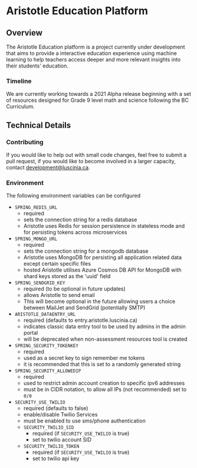 # Aristotle Education Platform

## Overview

The Aristotle Education platform is a project currently under development that aims to provide a interactive education experience using machine learning to help teachers access deeper and more relevant insights into their students' education.

### Timeline

We are currently working towards a 2021 Alpha release beginning with a set of resources designed for Grade 9 level math and science following the BC Curriculum.

## Technical Details

### Contributing

If you would like to help out with small code changes, feel free to submit a pull request, if you would like to become involved in a larger capacity, contact [development@luscinia.ca](mailto:development@luscinia.ca).

### Environment

The following environment variables can be configured

- `SPRING_REDIS_URL`
  - required
  - sets the connection string for a redis database
  - Aristotle uses Redis for session persistence in stateless mode and for persisting tokens across microservices
- `SPRING_MONGO_URL`
  - required
  - sets the connection string for a mongodb database
  - Aristotle uses MongoDB for persisting all application related data except certain specific files
  - hosted Aristotle utilises Azure Cosmos DB API for MongoDB with shard keys stored as the 'uuid' field
- `SPRING_SENDGRID_KEY`
  - required (to be optional in future updates)
  - allows Aristotle to send email
  - This will become optional in the future allowing users a choice between MailJet and SendGrid (potentially SMTP)
- `ARISTOTLE_DATAENTRY_URL`
  - required (defaults to entry.aristotle.luscinia.ca)
  - indicates classic data entry tool to be used by admins in the admin portal
  - will be deprecated when non-assessment resources tool is created
- `SPRING_SECURITY_TOKENKEY`
  - required
  - used as a secret key to sign remember me tokens
  - it is recommended that this is set to a randomly generated string
- `SPRING_SECURITY_ALLOWEDIP`
  - required
  - used to restrict admin account creation to specific ipv6 addresses
  - must be in CIDR notation, to allow all IPs (not recommended) set to `0/0`
- `SECURITY_USE_TWILIO`
  - required (defaults to false)
  - enable/disable Twilio Services
  - must be enabled to use sms/phone authentication
  - `SECURITY_TWILIO_SID`
    - required (if `SECURITY_USE_TWILIO` is true)
    - set to twilio account SID
  - `SECURITY_TWILIO_TOKEN`
    - required (if `SECURITY_USE_TWILIO` is true)
    - set to twilio api key
